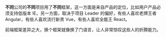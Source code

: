**不同**公司的**不同**项目用了**不同**框架，这一方面是来自产品的定位，比如用户产品必须支持低版本 IE，另一方面，取决于项目 Leader 的偏好，有些人喜欢老牌王者 Angular，有些人喜欢流行新贵 Vue，有些人喜欢全能王 React。

前端框架差异之大，换个框架就像换了门语言，让人非常惊叹这些人的折腾能力。

